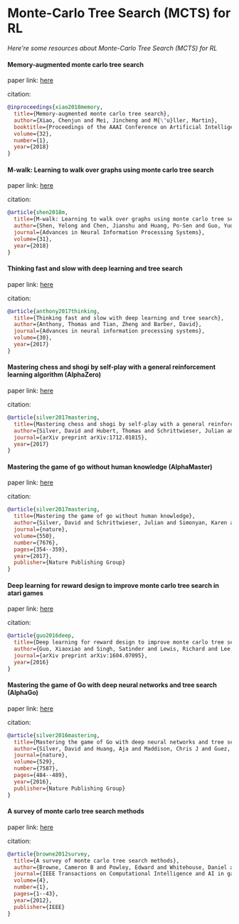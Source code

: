 # Monte-Carlo Tree Search (MCTS) for RL
*Here're some resources about Monte-Carlo Tree Search (MCTS) for RL*


#### Memory-augmented monte carlo tree search

paper link: [here](https://ojs.aaai.org/index.php/AAAI/article/download/11531/11390)

citation: 
```bibtex
@inproceedings{xiao2018memory,
  title={Memory-augmented monte carlo tree search},
  author={Xiao, Chenjun and Mei, Jincheng and M{\"u}ller, Martin},
  booktitle={Proceedings of the AAAI Conference on Artificial Intelligence},
  volume={32},
  number={1},
  year={2018}
}
```
    


#### M-walk: Learning to walk over graphs using monte carlo tree search

paper link: [here](https://proceedings.neurips.cc/paper_files/paper/2018/file/c6f798b844366ccd65d99bc7f31e0e02-Paper.pdf)

citation: 
```bibtex
@article{shen2018m,
  title={M-walk: Learning to walk over graphs using monte carlo tree search},
  author={Shen, Yelong and Chen, Jianshu and Huang, Po-Sen and Guo, Yuqing and Gao, Jianfeng},
  journal={Advances in Neural Information Processing Systems},
  volume={31},
  year={2018}
}
```

#### Thinking fast and slow with deep learning and tree search

paper link: [here](https://proceedings.neurips.cc/paper/2017/file/d8e1344e27a5b08cdfd5d027d9b8d6de-Paper.pdf)

citation: 
```bibtex
@article{anthony2017thinking,
  title={Thinking fast and slow with deep learning and tree search},
  author={Anthony, Thomas and Tian, Zheng and Barber, David},
  journal={Advances in neural information processing systems},
  volume={30},
  year={2017}
}
```
    
    

#### Mastering chess and shogi by self-play with a general reinforcement learning algorithm (AlphaZero)

paper link: [here](https://arxiv.org/pdf/1712.01815.pdf)

citation: 
```bibtex
@article{silver2017mastering,
  title={Mastering chess and shogi by self-play with a general reinforcement learning algorithm},
  author={Silver, David and Hubert, Thomas and Schrittwieser, Julian and Antonoglou, Ioannis and Lai, Matthew and Guez, Arthur and Lanctot, Marc and Sifre, Laurent and Kumaran, Dharshan and Graepel, Thore and others},
  journal={arXiv preprint arXiv:1712.01815},
  year={2017}
}
```

#### Mastering the game of go without human knowledge (AlphaMaster)

paper link: [here](https://discovery.ucl.ac.uk/id/eprint/10045895/1/agz_unformatted_nature.pdf)

citation: 
```bibtex
@article{silver2017mastering,
  title={Mastering the game of go without human knowledge},
  author={Silver, David and Schrittwieser, Julian and Simonyan, Karen and Antonoglou, Ioannis and Huang, Aja and Guez, Arthur and Hubert, Thomas and Baker, Lucas and Lai, Matthew and Bolton, Adrian and others},
  journal={nature},
  volume={550},
  number={7676},
  pages={354--359},
  year={2017},
  publisher={Nature Publishing Group}
}
```


#### Deep learning for reward design to improve monte carlo tree search in atari games

paper link: [here](https://arxiv.org/pdf/1604.07095)

citation: 
```bibtex
@article{guo2016deep,
  title={Deep learning for reward design to improve monte carlo tree search in atari games},
  author={Guo, Xiaoxiao and Singh, Satinder and Lewis, Richard and Lee, Honglak},
  journal={arXiv preprint arXiv:1604.07095},
  year={2016}
}
```


#### Mastering the game of Go with deep neural networks and tree search (AlphaGo)

paper link: [here](https://www.rose-hulman.edu/class/cs/csse413/schedule/day16/MasteringTheGameofGo.pdf)

citation: 
```bibtex
@article{silver2016mastering,
  title={Mastering the game of Go with deep neural networks and tree search},
  author={Silver, David and Huang, Aja and Maddison, Chris J and Guez, Arthur and Sifre, Laurent and Van Den Driessche, George and Schrittwieser, Julian and Antonoglou, Ioannis and Panneershelvam, Veda and Lanctot, Marc and others},
  journal={nature},
  volume={529},
  number={7587},
  pages={484--489},
  year={2016},
  publisher={Nature Publishing Group}
}
```


#### A survey of monte carlo tree search methods

paper link: [here](https://repository.essex.ac.uk/4117/1/MCTS-Survey.pdf)

citation: 
```bibtex
@article{browne2012survey,
  title={A survey of monte carlo tree search methods},
  author={Browne, Cameron B and Powley, Edward and Whitehouse, Daniel and Lucas, Simon M and Cowling, Peter I and Rohlfshagen, Philipp and Tavener, Stephen and Perez, Diego and Samothrakis, Spyridon and Colton, Simon},
  journal={IEEE Transactions on Computational Intelligence and AI in games},
  volume={4},
  number={1},
  pages={1--43},
  year={2012},
  publisher={IEEE}
}
```
    
    

  